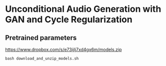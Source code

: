 Unconditional Audio Generation with GAN and Cycle Regularization
================================================================



## Pretrained parameters

https://www.dropbox.com/s/e73ijlj7xd4gx6m/models.zip

```
bash download_and_unzip_models.sh
```
